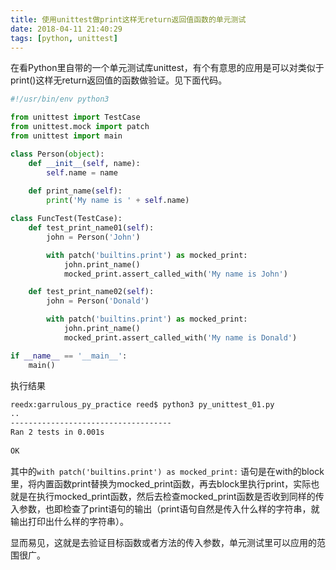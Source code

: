 ```yaml
---
title: 使用unittest做print这样无return返回值函数的单元测试
date: 2018-04-11 21:40:29
tags: [python, unittest]
---
```


在看Python里自带的一个单元测试库unittest，有个有意思的应用是可以对类似于print()这样无return返回值的函数做验证。见下面代码。

``` python
#!/usr/bin/env python3

from unittest import TestCase
from unittest.mock import patch
from unittest import main

class Person(object):
    def __init__(self, name):
        self.name = name
    
    def print_name(self):
        print('My name is ' + self.name)

class FuncTest(TestCase):
    def test_print_name01(self):
        john = Person('John')

        with patch('builtins.print') as mocked_print:
            john.print_name()
            mocked_print.assert_called_with('My name is John')

    def test_print_name02(self):
        john = Person('Donald')

        with patch('builtins.print') as mocked_print:
            john.print_name()
            mocked_print.assert_called_with('My name is Donald')

if __name__ == '__main__':
    main()

```
执行结果

``` bash
reedx:garrulous_py_practice reed$ python3 py_unittest_01.py
..
------------------------------------
Ran 2 tests in 0.001s
 
OK
```

其中的`with patch('builtins.print') as mocked_print:` 语句是在with的block里，将内置函数print替换为mocked_print函数，再去block里执行print，实际也就是在执行mocked_print函数，然后去检查mocked_print函数是否收到同样的传入参数，也即检查了print语句的输出（print语句自然是传入什么样的字符串，就输出打印出什么样的字符串）。

显而易见，这就是去验证目标函数或者方法的传入参数，单元测试里可以应用的范围很广。
